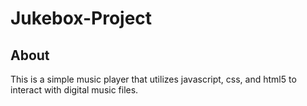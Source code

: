 # Jukebox-Project

## About
This is a simple music player that utilizes javascript, css, and html5 to interact with digital music files. 
